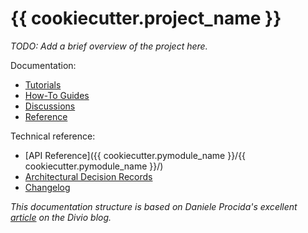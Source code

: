 # {{ cookiecutter.project_name }}

_TODO: Add a brief overview of the project here._


Documentation:

- [Tutorials](tutorials.md)
- [How-To Guides](how_to_guides.md)
- [Discussions](discussions.md)
- [Reference](reference.md)


Technical reference:

- [API Reference]({{ cookiecutter.pymodule_name }}/{{ cookiecutter.pymodule_name }}/)
- [Architectural Decision Records](ADRs/README.md)
- [Changelog](CHANGELOG.md)


_This documentation structure is based on Daniele Procida's excellent [article](https://www.divio.com/blog/documentation/) on the Divio blog._
